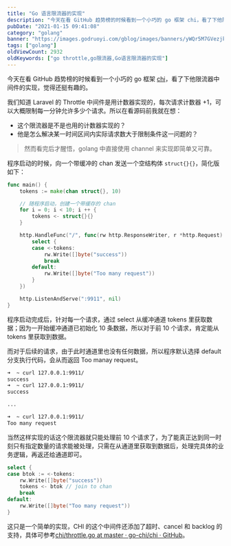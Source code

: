```yaml
---
title: "Go 语言限流器的实现"
description: "今天在看 GitHub 趋势榜的时候看到一个小巧的 go 框架 chi，看了下他限流器中间件的实现，觉得还挺有趣的"
pubDate: "2021-01-15 09:41:08"
category: "golang"
banner: "https://images.godruoyi.com/gblog/images/banners/yWQr5M7GVezjkDoj9tmJqBEwnATIUdmAxa4TRA1y.avif"
tags: ["golang"]
oldViewCount: 2932
oldKeywords: ["go throttle,go限流器,Go语言限流器的实现"]
---
```


今天在看 GitHub 趋势榜的时候看到一个小巧的 go 框架 [chi](https://github.com/go-chi/chi)，看了下他限流器中间件的实现，觉得还挺有趣的。

我们知道 Laravel 的 Throttle 中间件是用计数器实现的，每次请求计数器 +1，可以大概限制每一分钟允许多少个请求。所以在看源码前我就在想：

* 这个限流器是不是也用的计数器实现的？
* 他是怎么解决某一时间区间内实际请求数大于限制条件这一问题的？

> 然而看完后才醒悟，golang 中直接使用 channel 来实现即简单又可靠。 

程序启动的时候，向一个带缓冲的 chan 发送一个空结构体 `struct{}{}`，简化版如下：

```go
func main() {
    tokens := make(chan struct{}, 10)

    // 随程序启动，创建一个带缓存的 chan
    for i = 0; i < 10; i ++ {
        tokens <- struct{}{}
    }

    http.HandleFunc("/", func(rw http.ResponseWriter, r *http.Request) {
        select {
        case <-tokens:
            rw.Write([]byte("success"))
            break
        default:
            rw.Write([]byte("Too many request"))
        }
    })

    http.ListenAndServe(":9911", nil)
}
```

程序启动完成后，针对每一个请求，通过 select 从缓冲通道 tokens 里获取数据；因为一开始缓冲通道已初始化 10 条数据，所以对于前 10 个请求，肯定能从 tokens 里获取到数据。

而对于后续的请求，由于此时通道里也没有任何数据，所以程序默认选择 default 分支执行代码，会从而返回 Too manay request。

```bash
➜  ~ curl 127.0.0.1:9911/
success
➜  ~ curl 127.0.0.1:9911/
success

...

➜  ~ curl 127.0.0.1:9911/
Too many request
```

当然这样实现的话这个限流器就只能处理前 10 个请求了，为了能真正达到同一时刻只有指定数量的请求能被处理，只需在从通道里获取到数据后，处理完具体的业务逻辑，再返还给通道即可。

```go
select {
case btok := <-tokens:
    rw.Write([]byte("success"))
    tokens <- btok // join to chan
    break
default:
    rw.Write([]byte("Too many request"))
}
```

这只是一个简单的实现，CHI 的这个中间件还添加了超时、cancel 和 backlog 的支持，具体可参考[chi/throttle.go at master · go-chi/chi · GitHub](https://github.com/go-chi/chi/blob/master/middleware/throttle.go)。

